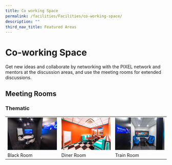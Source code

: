 ```yaml
---
title: Co working Space
permalink: /facilities/Facilities/co-working-space/
description: ""
third_nav_title: Featured Areas
---
```

# Co-working Space

Get new ideas and collaborate by networking with the PIXEL network and mentors at the discussion areas, and use the meeting rooms for extended discussions.

## Meeting Rooms

<h3>Thematic</h3>
<table>
	<tr>
		<td><img src="/images/Facilities/Co%20Working%20Space/black-room.jpg"></td>
		<td><img src="/images/Facilities/Co%20Working%20Space/diner-room2.jpg"></td>
		<td><img src="/images/Facilities/Co%20Working%20Space/train-room.jpg"></td>
	</tr>
	<tr>
		<td>Black Room</td>
		<td>Diner Room</td>
		<td>Train Room</td>
	</tr>
</table>